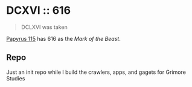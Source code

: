 DCXVI :: 616
==============

> DCLXVI was taken

[Papyrus 115](https://en.wikipedia.org/wiki/Papyrus_115) has 616 as the *Mark of the Beast*. 

Repo
----

Just an init repo while I build the crawlers, apps, and gagets for Grimore Studies
